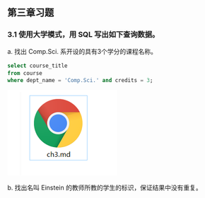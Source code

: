 ## 第三章习题

### 3.1 使用大学模式，用 SQL 写出如下查询数据。

a. 找出 Comp.Sci. 系开设的具有3个学分的课程名称。
```sql
select course_title
from course
where dept_name = 'Comp.Sci.' and credits = 3;
```
![](./1.png)

b. 找出名叫 Einstein 的教师所教的学生的标识，保证结果中没有重复。
```sql

```

